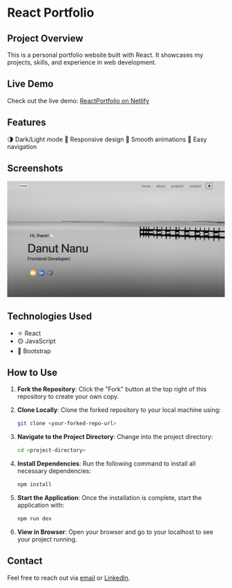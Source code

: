 # React Portfolio


## Project Overview

This is a personal portfolio website built with React. It showcases my projects, skills, and experience in web development.


 ## Live Demo

Check out the live demo: [ReactPortfolio on Netlify](https://danutnanuportfolio.netlify.app/)


## Features

🌗  Dark/Light mode
📱  Responsive design
🎨  Smooth animations
🔗  Easy navigation


## Screenshots

![Screenshot of Portfolio](./public/readme3.png)


## Technologies Used

- ⚛️ React
- 🟡 JavaScript
- 🎨 Bootstrap


## How to Use

1. **Fork the Repository**: Click the "Fork" button at the top right of this repository to create your own copy.

2. **Clone Locally**: Clone the forked repository to your local machine using:
   ```bash
   git clone <your-forked-repo-url>
   ```

3. **Navigate to the Project Directory**: Change into the project directory:
   ```bash
   cd <project-directory>
   ```

4. **Install Dependencies**: Run the following command to install all necessary dependencies:
   ```bash
   npm install
   ```

5. **Start the Application**: Once the installation is complete, start the application with:
   ```bash
   npm run dev
   ```

6. **View in Browser**: Open your browser and go to your localhost to see your project running.


## Contact

Feel free to reach out via [email](mailto:danutnanu@icloud.com) or [LinkedIn](https://www.linkedin.com/in/danut-nanu-7474b4267/).
